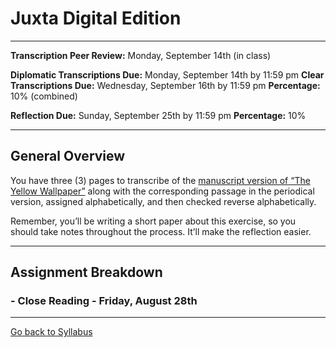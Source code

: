 # Juxta Digital Edition

_____

**Transcription Peer Review:** Monday, September 14th (in class)

**Diplomatic Transcriptions Due:** Monday, September 14th by 11:59 pm
**Clear Transcriptions Due:** Wednesday, September 16th by 11:59 pm
**Percentage:** 10% (combined)

**Reflection Due:** Sunday, September 25th by 11:59 pm
**Percentage:** 10%

_____

## General Overview

You have three (3) pages to transcribe of the [manuscript version of “The Yellow Wallpaper”](http://schlesinger.radcliffe.harvard.edu/onlinecollections/gilman/search?topics[]=The%20Yellow%20Wall-Paper%20(Manuscript)&page=1) along with the corresponding passage in the periodical version, assigned alphabetically, and then checked reverse alphabetically. 

Remember, you’ll be writing a short paper about this exercise, so you should take notes throughout the process. It’ll make the reflection easier. 

_____

## Assignment Breakdown

### - Close Reading - Friday, August 28th

_____

[Go back to Syllabus](https://deanna-stover.github.io/coursesCNU/2020/idst270fall2020) 
